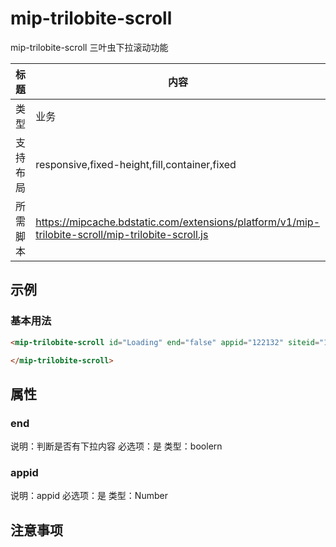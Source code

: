 # mip-trilobite-scroll

mip-trilobite-scroll 三叶虫下拉滚动功能

标题|内容
----|----
类型|业务
支持布局|responsive,fixed-height,fill,container,fixed
所需脚本|https://mipcache.bdstatic.com/extensions/platform/v1/mip-trilobite-scroll/mip-trilobite-scroll.js

## 示例

### 基本用法
```html
<mip-trilobite-scroll id="Loading" end="false" appid="122132" siteid="1573954829326355" http-host="cp01-rdqa-dev378-liting16.epc.baidu.com:8090">

</mip-trilobite-scroll>
```

## 属性

### end

说明：判断是否有下拉内容
必选项：是
类型：boolern

### appid

说明：appid
必选项：是
类型：Number

## 注意事项

